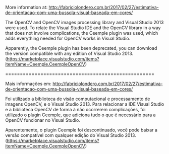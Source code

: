 More information at: http://fabriciolondero.com.br/2017/02/27/estimativa-de-orientacao-com-uma-bussola-visual-baseada-em-cores/

The OpenCV and OpenCV images processing library and Visual Studio 2013 were used. To relate the Visual Studio IDE and the OpenCV library in a way that does not involve complications, the Ceemple plugin was used, which adds everything needed for OpenCV works in Visual Studio.

Apparently, the Ceemple plugin has been deprecated, you can download the version compatible with any edition of Visual Studio 2013. (https://marketplace.visualstudio.com/items?itemName=Ceemple.CeempleOpenCV)

===================================================

Mais informações em: http://fabriciolondero.com.br/2017/02/27/estimativa-de-orientacao-com-uma-bussola-visual-baseada-em-cores/

Foi utilizado a biblioteca de visão computacional e processamento de imagens OpenCV, e o Visual Studio 2013. Para relacionar a IDE Visual Studio e a biblioteca OpenCV de forma à não ocorrerem complicações, foi utilizado o plugin Ceemple, que adiciona tudo o que é necessário para a OpenCV funcionar no Visual Studio.

Aparentemente, o plugin Ceemple foi descontinuado, você pode baixar a versão compatível com qualquer edição do Visual Studio 2013. (https://marketplace.visualstudio.com/items?itemName=Ceemple.CeempleOpenCV)

